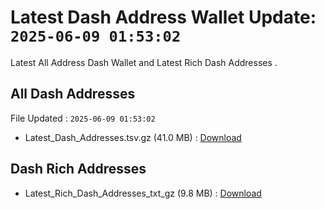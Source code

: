 # Latest Dash Address Wallet Update: `2025-06-09 01:53:02`

Latest All Address Dash Wallet and Latest Rich Dash Addresses .

## All Dash Addresses

File Updated : `2025-06-09 01:53:02`

- Latest_Dash_Addresses.tsv.gz (41.0 MB) : [Download](https://github.com/Pymmdrza/Rich-Address-Wallet/releases/tag/Dash)

## Dash Rich Addresses

- Latest_Rich_Dash_Addresses_txt_gz (9.8 MB) : [Download](https://github.com/Pymmdrza/Rich-Address-Wallet/releases/tag/Dash)
